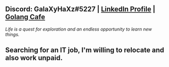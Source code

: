 ## Discord: GalaXyHaXz#5227 | [LinkedIn Profile](https://www.linkedin.com/public-profile/in/andi-seilee-016798204/) | [Golang Cafe](https://golang.cafe/developer/andi-seilee-1611397750)

*Life is a quest for exploration and an endless opportunity to learn new things.*

## Searching for an IT job, I'm willing to relocate and also work unpaid.

<!--
**galaxyhaxz/galaxyhaxz** is a ✨ _special_ ✨ repository because its `README.md` (this file) appears on your GitHub profile.

Here are some ideas to get you started:

- 🔭 I’m currently working on ...
- 🌱 I’m currently learning ...
- 👯 I’m looking to collaborate on ...
- 🤔 I’m looking for help with ...
- 💬 Ask me about ...
- 📫 How to reach me: ...
- 😄 Pronouns: ...
- ⚡ Fun fact: ...
-->
